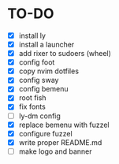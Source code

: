 # TO-DO
- [x] install ly
- [x] install a launcher
- [x] add rixer to sudoers (wheel)
- [x] config foot
- [x] copy nvim dotfiles
- [x] config sway
- [x] config bemenu
- [x] root fish
- [x] fix fonts
- [ ] ly-dm config
- [x] replace bemenu with fuzzel
- [x] configure fuzzel
- [x] write proper README.md
- [ ] make logo and banner
